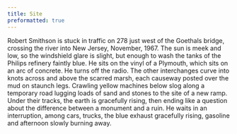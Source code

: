 ```yaml
---
title: Site
preformatted: true
---
```


Robert Smithson is stuck in traffic on 278
just west of the Goethals bridge, crossing
the river into New Jersey, November, 1967.
The sun is meek and low, so the windshield
glare is slight, but enough to wash the tanks
of the Philips refinery faintly blue. He sits
on the vinyl of a Plymouth, which sits on an arc
of concrete. He turns off the radio. The other
interchanges curve into knots across and above
the scarred marsh, each causeway posted
over the mud on staunch legs. Crawling yellow
machines below slog along a temporary road
lugging loads of sand and stones to the site
of a new ramp. Under their tracks, the earth
is gracefully rising, then ending like a question
about the difference between a monument
and a ruin. He waits in an interruption, among
cars, trucks, the blue exhaust gracefully rising,
gasoline and afternoon slowly burning away.
